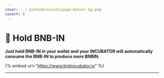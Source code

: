 ```yaml
---
cover: ../.gitbook/assets/page-banner-bg.png
coverY: 0
---
```


# 🌟 Hold BNB-IN

**Just hold BNB-IN in your wallet and your INCUBATOR will automatically consume the BNB-IN to produce more BNBIN.**

{% embed url="https://www.bnbincubator.io" %}

****

[\
](https://www.bnbincubator.io)
